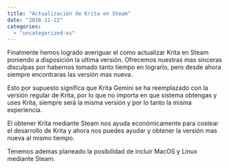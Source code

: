 ```yaml
---
title: "Actualización de Krita en Steam"
date: "2018-11-22"
categories: 
  - "uncategorized-es"
---
```


Finalmente hemos logrado averiguar el como actualizar Krita en Steam poniendo a disposición la ultima versión. Ofrecemos nuestras mas sinceras disculpas por habernos tomado tanto tiempo en lograrlo, pero desde ahora siempre encontraras las versión mas nueva.

Esto por supuesto significa que Krita Gemini se ha reemplazado con la versión regular de Krita, por lo que no importa en que sistema obtengas y uses Krita, siempre será la misma versión y por lo tanto la misma experiencia.

El obtener Krita mediante Steam nos ayuda económicamente para costear el desarrollo de Krita y ahora nos puedes ayudar y obtener la versión mas nueva al mismo tiempo.

Tenemos ademas planeado la posibilidad de incluir MacOS y Linux mediante Steam.
